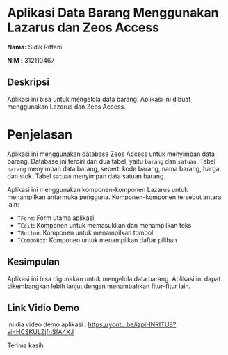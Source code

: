 # Aplikasi Data Barang Menggunakan Lazarus dan Zeos Access

**Nama:** Sidik Riffani

**NIM  :** 312110467

## Deskripsi
Aplikasi ini bisa untuk mengelola data barang. Aplikasi ini dibuat menggunakan Lazarus dan Zeos Access.

# Penjelasan

Aplikasi ini menggunakan database Zeos Access untuk menyimpan data barang. Database ini terdiri dari dua tabel, yaitu `barang` dan `satuan`. Tabel `barang` menyimpan data barang, seperti kode barang, nama barang, harga, dan stok. Tabel `satuan` menyimpan data satuan barang.

Aplikasi ini menggunakan komponen-komponen Lazarus untuk menampilkan antarmuka pengguna. Komponen-komponen tersebut antara lain:

* `TForm`: Form utama aplikasi
* `TEdit`: Komponen untuk memasukkan dan menampilkan teks
* `TButton`: Komponen untuk menampilkan tombol
* `TComboBox`: Komponen untuk menampilkan daftar pilihan

## Kesimpulan

Aplikasi ini bisa digunakan untuk mengelola data barang. Aplikasi ini dapat dikembangkan lebih lanjut dengan menambahkan fitur-fitur lain.

## Link Vidio Demo
ini dia video demo aplikasi : https://youtu.be/izpiHNRITU8?si=HCSKULZjfnSfA4XJ

Terima kasih
